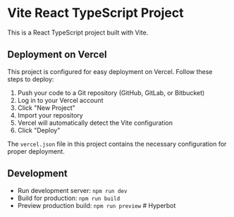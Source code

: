 # Vite React TypeScript Project

This is a React TypeScript project built with Vite.

## Deployment on Vercel

This project is configured for easy deployment on Vercel. Follow these steps to deploy:

1. Push your code to a Git repository (GitHub, GitLab, or Bitbucket)
2. Log in to your Vercel account
3. Click "New Project"
4. Import your repository
5. Vercel will automatically detect the Vite configuration
6. Click "Deploy"

The `vercel.json` file in this project contains the necessary configuration for proper deployment.

## Development

- Run development server: `npm run dev`
- Build for production: `npm run build`
- Preview production build: `npm run preview`
#   H y p e r b o t  
 